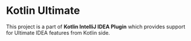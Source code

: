 # Kotlin Ultimate

This project is a part of **Kotlin IntelliJ IDEA Plugin** 
which provides support for Ultimate IDEA features from Kotlin side.  